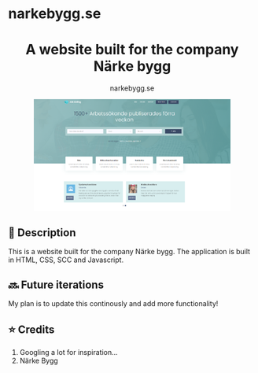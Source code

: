 # narkebygg.se

<h1 align="center">A website built for the company Närke bygg</h1>
<p align="center" First iteration of my portfolio website <a href="https://narkebygg.se/" target="_blank">narkebygg.se</a></p>
<div align="center">
   <img src="https://github.com/johanssonida1996/MasterThesis/blob/master/JobListing/wwwroot/assets/BackgroundREADME.PNG"  width="400"/>
</div>

## 📜 Description


This is a website built for the company Närke bygg. The application is built in HTML, CSS, SCC and Javascript.



## 🔜 Future iterations

My plan is to update this continously and add more functionality! 


## ⭐ Credits

1. Googling a lot for inspiration...
2. Närke Bygg 
